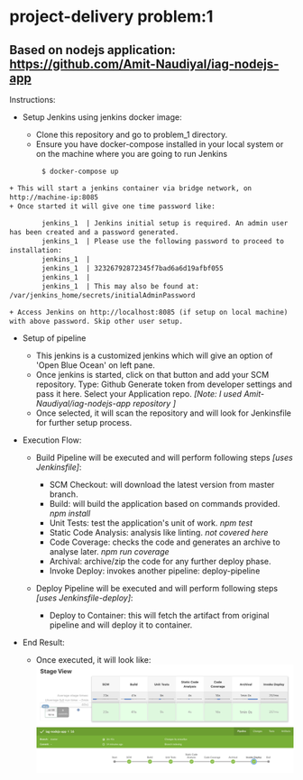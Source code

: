 # project-delivery problem:1

## Based on nodejs application: https://github.com/Amit-Naudiyal/iag-nodejs-app

Instructions:

+ Setup Jenkins using jenkins docker image:

	+ Clone this repository and go to problem_1 directory.
	+ Ensure you have docker-compose installed in your local system or on the machine where you are going to run Jenkins
```	
		$ docker-compose up 
```
	+ This will start a jenkins container via bridge network, on http://machine-ip:8085
	+ Once started it will give one time password like:
	
```	
        jenkins_1  | Jenkins initial setup is required. An admin user has been created and a password generated.
        jenkins_1  | Please use the following password to proceed to installation:
        jenkins_1  | 
        jenkins_1  | 32326792872345f7bad6a6d19afbf055
        jenkins_1  | 
        jenkins_1  | This may also be found at: /var/jenkins_home/secrets/initialAdminPassword	
```	
	+ Access Jenkins on http://localhost:8085 (if setup on local machine) with above password. Skip other user setup.

+ Setup of pipeline

	+ This jenkins is a customized jenkins which will give an option of 'Open Blue Ocean' on left pane.
	+ Once jenkins is started, click on that button and add your SCM repository.
		Type: Github
		Generate token from developer settings and pass it here.
		Select your Application repo. _[Note: I used Amit-Naudiyal/iag-nodejs-app repository ]_
	+ Once selected, it will scan the repository and will look for Jenkinsfile for further setup process.	

+ Execution Flow:

	+ Build Pipeline will be executed and will perform following steps _[uses Jenkinsfile]_:
		+ SCM Checkout: will download the latest version from master branch.
		+ Build: will build the application based on commands provided. _npm install_
		+ Unit Tests: test the application's unit of work. _npm test_
		+ Static Code Analysis: analysis like linting. _not covered here_
		+ Code Coverage: checks the code and generates an archive to analyse later. _npm run coverage_
		+ Archival: archive/zip the code for any further deploy phase.
		+ Invoke Deploy: invokes another pipeline: deploy-pipeline
	
	+ Deploy Pipeline will be executed and will perform following steps _[uses Jenkinsfile-deploy]_:
		+ Deploy to Container: this will fetch the artifact from original pipeline and will deploy it to container.

+ End Result:

	+ Once executed, it will look like:
		![PipelineExecution](/problem_1/pic/branch_build_process.png)	
	   	![PipelineExecution](/problem_1/pic/pipeline_run2.png)